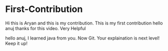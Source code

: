# First-Contribution
Hi this is Aryan and this is my contribution.
This is my first contribution
hello anuj thanks for this video. Very Helpful

hello anuj, I learned java from you. Now Git. Your explaination is next level!
Keep it up!
